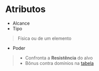 # Atributos

* Alcance
* Tipo
> Física ou de um elemento
* Poder
> * Confronta a **Resistência** do alvo
> * Bônus contra domínios na [tabela](https://docs.google.com/spreadsheets/d/1KCd8NYCPeKlN8TocUbEiz-J65pHxVxKd-FUS_zUa-qk/edit#gid=0)